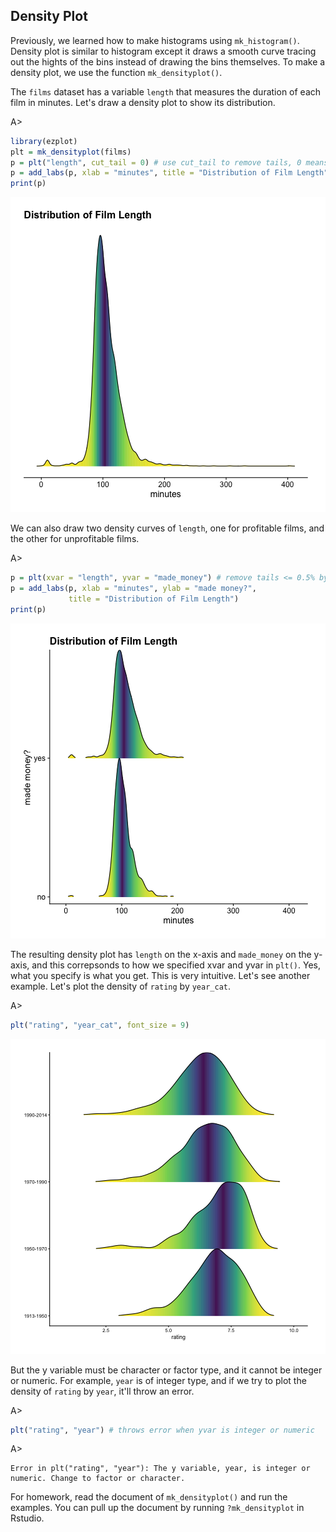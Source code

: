 ## Density Plot

Previously, we learned how to make histograms using `mk_histogram()`. 
Density plot is similar to histogram except it draws a smooth curve tracing out 
the hights of the bins instead of drawing the bins themselves. 
To make a density plot, we use the function `mk_densityplot()`. 

The `films` dataset has a variable `length` that measures the duration of each 
film in minutes. Let's draw a density plot to show its distribution. 

A>
```r
library(ezplot)
plt = mk_densityplot(films)
p = plt("length", cut_tail = 0) # use cut_tail to remove tails, 0 means not removing any
p = add_labs(p, xlab = "minutes", title = "Distribution of Film Length")
print(p)
```

![Distribution of Film Length](images/density_length-1.png)

We can also draw two density curves of `length`, one for profitable films, 
and the other for unprofitable films.

A>
```r
p = plt(xvar = "length", yvar = "made_money") # remove tails <= 0.5% by default
p = add_labs(p, xlab = "minutes", ylab = "made money?",
             title = "Distribution of Film Length")
print(p)
```

![Distribution of Film Length by Two Groups](images/density_length_by_made_money-1.png)

The resulting density plot has `length` on the x-axis and `made_money` on the
y-axis, and this correpsonds to how we specified xvar and yvar in `plt()`. Yes,
what you specify is what you get. This is very intuitive. Let's see another
example. Let's plot the density of `rating` by `year_cat`.

A>
```r
plt("rating", "year_cat", font_size = 9) 
```

![Distribution of Film Length by Years](images/density_rating_by_year_cat-1.png)

But the y variable must be character or factor type, and it cannot be integer
or numeric. For example, `year` is of integer type, and if we try to plot the
density of `rating` by `year`, it'll throw an error.

A>
```r
plt("rating", "year") # throws error when yvar is integer or numeric
```
A>
```
Error in plt("rating", "year"): The y variable, year, is integer or numeric. Change to factor or character.
```

For homework, read the document of `mk_densityplot()` and run the examples. 
You can pull up the document by running `?mk_densityplot` in Rstudio. 
